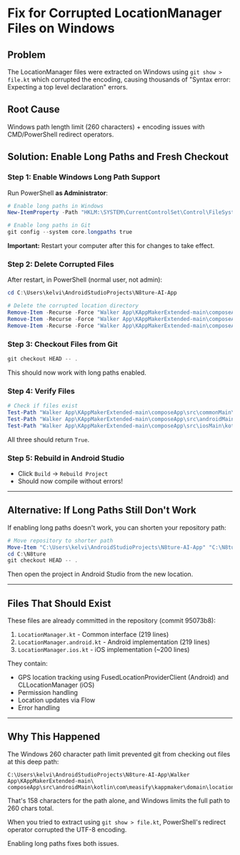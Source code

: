 # Fix for Corrupted LocationManager Files on Windows

## Problem
The LocationManager files were extracted on Windows using `git show > file.kt` which corrupted the encoding, causing thousands of "Syntax error: Expecting a top level declaration" errors.

## Root Cause
Windows path length limit (260 characters) + encoding issues with CMD/PowerShell redirect operators.

## Solution: Enable Long Paths and Fresh Checkout

### Step 1: Enable Windows Long Path Support

Run PowerShell **as Administrator**:

```powershell
# Enable long paths in Windows
New-ItemProperty -Path "HKLM:\SYSTEM\CurrentControlSet\Control\FileSystem" -Name "LongPathsEnabled" -Value 1 -PropertyType DWORD -Force

# Enable long paths in Git
git config --system core.longpaths true
```

**Important:** Restart your computer after this for changes to take effect.

### Step 2: Delete Corrupted Files

After restart, in PowerShell (normal user, not admin):

```powershell
cd C:\Users\kelvi\AndroidStudioProjects\N8ture-AI-App

# Delete the corrupted location directory
Remove-Item -Recurse -Force "Walker App\KAppMakerExtended-main\composeApp\src\androidMain\kotlin\com\measify\kappmaker\domain\location"
Remove-Item -Recurse -Force "Walker App\KAppMakerExtended-main\composeApp\src\commonMain\kotlin\com\measify\kappmaker\domain\location"
Remove-Item -Recurse -Force "Walker App\KAppMakerExtended-main\composeApp\src\iosMain\kotlin\com\measify\kappmaker\domain\location"
```

### Step 3: Checkout Files from Git

```powershell
git checkout HEAD -- .
```

This should now work with long paths enabled.

### Step 4: Verify Files

```powershell
# Check if files exist
Test-Path "Walker App\KAppMakerExtended-main\composeApp\src\commonMain\kotlin\com\measify\kappmaker\domain\location\LocationManager.kt"
Test-Path "Walker App\KAppMakerExtended-main\composeApp\src\androidMain\kotlin\com\measify\kappmaker\domain\location\LocationManager.android.kt"
Test-Path "Walker App\KAppMakerExtended-main\composeApp\src\iosMain\kotlin\com\measify\kappmaker\domain\location\LocationManager.ios.kt"
```

All three should return `True`.

### Step 5: Rebuild in Android Studio

- Click `Build` → `Rebuild Project`
- Should now compile without errors!

---

## Alternative: If Long Paths Still Don't Work

If enabling long paths doesn't work, you can shorten your repository path:

```powershell
# Move repository to shorter path
Move-Item "C:\Users\kelvi\AndroidStudioProjects\N8ture-AI-App" "C:\N8ture"
cd C:\N8ture
git checkout HEAD -- .
```

Then open the project in Android Studio from the new location.

---

## Files That Should Exist

These files are already committed in the repository (commit 95073b8):

1. `LocationManager.kt` - Common interface (219 lines)
2. `LocationManager.android.kt` - Android implementation (219 lines)
3. `LocationManager.ios.kt` - iOS implementation (~200 lines)

They contain:
- GPS location tracking using FusedLocationProviderClient (Android) and CLLocationManager (iOS)
- Permission handling
- Location updates via Flow
- Error handling

---

## Why This Happened

The Windows 260 character path limit prevented git from checking out files at this deep path:

```
C:\Users\kelvi\AndroidStudioProjects\N8ture-AI-App\Walker App\KAppMakerExtended-main\
composeApp\src\androidMain\kotlin\com\measify\kappmaker\domain\location\LocationManager.android.kt
```

That's 158 characters for the path alone, and Windows limits the full path to 260 chars total.

When you tried to extract using `git show > file.kt`, PowerShell's redirect operator corrupted the UTF-8 encoding.

Enabling long paths fixes both issues.
